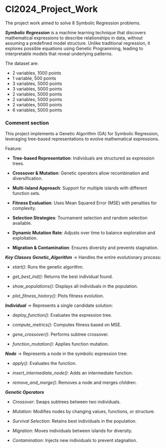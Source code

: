 # CI2024_Project_Work
The project work aimed to solve 8 Symbolic Regression problems.

***Symbolic Regression*** is a machine learning technique that discovers mathematical expressions to describe relationships in data, without assuming a predefined model structure. Unlike traditional regression, it explores possible equations using Genetic Programming, leading to interpretable models that reveal underlying patterns.

The dataset are:
- 2 variables, 1000 points
- 1 variable, 500 points
- 3 variables, 5000 points
- 3 variables, 5000 points
- 2 variables, 5000 points
- 2 variables, 5000 points
- 2 variables, 5000 points
- 6 variables, 5000 points
### Comment section

This project implements a Genetic Algorithm (GA) for Symbolic Regression, leveraging tree-based representations to evolve mathematical expressions.

Feature:
- **Tree-based Representation**: Individuals are structured as expression trees.

- **Crossover & Mutation**: Genetic operators allow recombination and diversification.

- **Multi-Island Approach**: Support for multiple islands with different function sets.

- **Fitness Evaluation**: Uses Mean Squared Error (MSE) with penalties for complexity.

- **Selection Strategies**: Tournament selection and random selection available.

- **Dynamic Mutation Rate**: Adjusts over time to balance exploration and exploitation.

- **Migration & Contamination**: Ensures diversity and prevents stagnation.

***Key Classes***
***Genetic_Algorithm*** -> Handles the entire evolutionary process:

- *start()*: Runs the genetic algorithm.

- *get_best_ind()*: Returns the best individual found.

- *show_populations()*: Displays all individuals in the population.

- *plot_fitness_history()*: Plots fitness evolution.

***Individual*** -> Represents a single candidate solution:

- *deploy_function()*: Evaluates the expression tree.

- *compute_metrics()*: Computes fitness based on MSE.

- *gene_crossover()*: Performs subtree crossover.

- *function_mutation()*: Applies function mutation.

***Node*** -> Represents a node in the symbolic expression tree:

- *apply()*: Evaluates the function.

- *insert_intermediate_node()*: Adds an intermediate function.

- *remove_and_merge()*: Removes a node and merges children.

***Genetic Operators***

- *Crossover*: Swaps subtrees between two individuals.

- *Mutation*: Modifies nodes by changing values, functions, or structure.

- *Survival Selection*: Retains best individuals in the population.

- *Migration*: Moves individuals between islands for diversity.

- *Contamination*: Injects new individuals to prevent stagnation.
